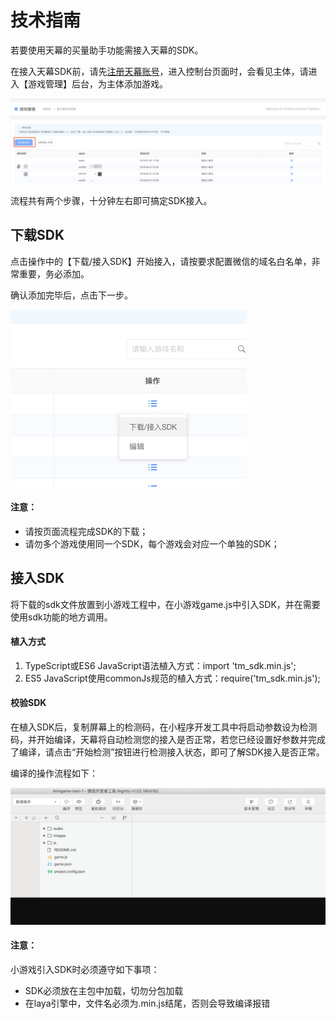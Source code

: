# 技术指南

若要使用天幕的买量助手功能需接入天幕的SDK。

在接入天幕SDK前，请先[注册天幕账号](../#jia-ru-tian-mu-de-fang-shi)，进入控制台页面时，会看见主体，请进入【游戏管理】后台，为主体添加游戏。

![](../.gitbook/assets/image%20%28124%29.png)

流程共有两个步骤，十分钟左右即可搞定SDK接入。

## **下载SDK**

点击操作中的【下载/接入SDK】开始接入，请按要求配置微信的域名白名单，非常重要，务必添加。

确认添加完毕后，点击下一步。

![](../.gitbook/assets/image%20%28102%29.png)

#### 注意：

* 请按页面流程完成SDK的下载；
* 请勿多个游戏使用同一个SDK，每个游戏会对应一个单独的SDK；

## **接入SDK**

将下载的sdk文件放置到小游戏工程中，在小游戏game.js中引入SDK，并在需要使用sdk功能的地方调用。

#### 植入方式

1. TypeScript或ES6 JavaScript语法植入方式：import 'tm\_sdk.min.js';
2. ES5 JavaScript使用commonJs规范的植入方式：require\('tm\_sdk.min.js'\);

#### 校验SDK

在植入SDK后，复制屏幕上的检测码，在小程序开发工具中将启动参数设为检测码，并开始编译，天幕将自动检测您的接入是否正常，若您已经设置好参数并完成了编译，请点击“开始检测”按钮进行检测接入状态，即可了解SDK接入是否正常。

编译的操作流程如下：

![](../.gitbook/assets/sdk-demo.c229fdba.gif)

#### **注意：**

小游戏引入SDK时必须遵守如下事项：

* SDK必须放在主包中加载，切勿分包加载
* 在laya引擎中，文件名必须为.min.js结尾，否则会导致编译报错

